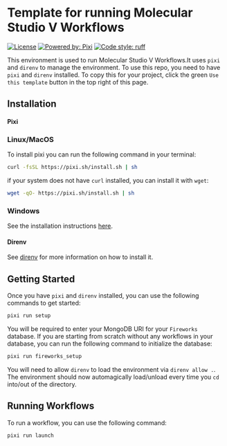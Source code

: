 # Template for running Molecular Studio V Workflows

[![License](https://img.shields.io/github/license/rowansci/rowan-sample-env)](https://github.com/rowansci/rowan-sample-env/blob/master/LICENSE)
[![Powered by: Pixi](https://img.shields.io/badge/Powered_by-Pixi-facc15)](https://pixi.sh)
[![Code style: ruff](https://img.shields.io/badge/code%20style-ruff-000000.svg)](https://github.com/astral-sh/ruff)

This environment is used to run Molecular Studio V Workflows.It uses `pixi` and `direnv` to manage the environment. To use this repo, you need to have `pixi` and `direnv` installed. To copy this for your project, click the green `Use this template` button in the top right of this page.

## Installation

#### Pixi

### Linux/MacOS

To install pixi you can run the following command in your terminal:

```sh
curl -fsSL https://pixi.sh/install.sh | sh
```

if your system does not have `curl` installed, you can install it with `wget`:

```sh
wget -qO- https://pixi.sh/install.sh | sh
```

### Windows

See the installation instructions [here](https://github.com/direnv/direnv#installation).

#### Direnv

See [direnv](https://direnv.net/) for more information on how to install it.

## Getting Started
Once you have `pixi` and `direnv` installed, you can use the following commands to get started:
```sh
pixi run setup
```

You will be required to enter your MongoDB URI for your `Fireworks` database. If you are starting from scratch without any workflows in your database, you can run the following command to initialize the database:
```sh
pixi run fireworks_setup
```

You will need to allow `direnv` to load the environment via `direnv allow .`. The environment should now automagically load/unload every time you `cd` into/out of the directory.

## Running Workflows

To run a workflow, you can use the following command:
```sh
pixi run launch
```

